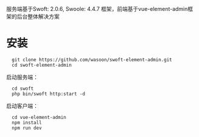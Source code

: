 服务端基于Swoft: 2.0.6, Swoole: 4.4.7 框架，前端基于vue-element-admin框架的后台整体解决方案

# 安装
```
  git clone https://github.com/wasoon/swoft-element-admin.git
  cd swoft-element-admin
```
  
启动服务端：
```
  cd swoft
  php bin/swoft http:start -d
```
  
启动客户端：
```
  cd vue-element-admin
  npm install
  npm run dev
```
